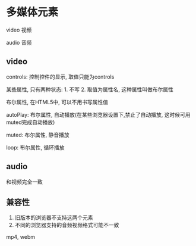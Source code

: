 # 多媒体元素

video 视频

audio 音频

## video

controls: 控制控件的显示, 取值只能为controls

某些属性, 只有两种状态: 1. 不写 2. 取值为属性名, 这种属性叫做布尔属性

布尔属性, 在HTML5中, 可以不用书写属性值

autoPlay: 布尔属性, 自动播放(在某些浏览器设置下,禁止了自动播放, 这时候可用muted完成自动播放)

muted: 布尔属性, 静音播放

loop: 布尔属性, 循环播放

## audio

和视频完全一致

## 兼容性

1. 旧版本的浏览器不支持这两个元素
2. 不同的浏览器支持的音频视频格式可能不一致

mp4, webm